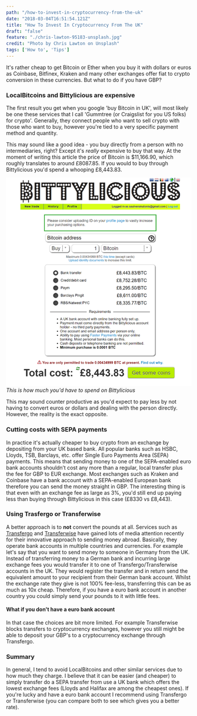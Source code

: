 ```yaml
---
path: "/how-to-invest-in-cryptocurrency-from-the-uk"
date: "2018-03-04T16:51:54.121Z"
title: "How To Invest In Cryptocurrency From The UK"
draft: "false"
feature: "./chris-lawton-95183-unsplash.jpg"
credit: "Photo by Chris Lawton on Unsplash"
tags: ['How to', 'Tips']
---
```


It's rather cheap to get Bitcoin or Ether when you buy it with dollars or euros as Coinbase, Bitfinex, Kraken and many other exchanges offer fiat to crypto conversion in these currencies. But what to do if you have GBP?

### LocalBitcoins and Bittylicious are expensive

The first result you get when you google 'buy Bitcoin in UK', will most likely be one these services that I call 'Gummtree (or Craigslist for you US folks) for crypto'. Generally, they connect people who want to sell crypto with those who want to buy, however you're tied to a very specific payment method and quantity.

This may sound like a good idea - you buy directly from a person with no intermediaries, right? Except it's _really_ expensive to buy that way. At the moment of writing this article the price of Bitcoin is $11,166.90, which roughly translates to around £8087.85. If you would to buy through Bittylicious you'd spend a whooping £8,443.83.

![Bittylicious Bitcoin purchase dashboard](bittylicious.png)
*This is how much you'd have to spend on Bittylicious*

This may sound counter productive as you'd expect to pay less by not having to convert euros or dollars and dealing with the person directly. However, the reality is the exact opposite.

### Cutting costs with SEPA payments

In practice it's actually cheaper to buy crypto from an exchange by depositing from your UK based bank. All popular banks such as HSBC, Lloyds, TSB, Barclays, etc. offer Single Euro Payments Area (SEPA) payments. This means that sending money to one of the SEPA-enabled euro bank accounts shouldn’t cost any more than a regular, local transfer plus the fee for GBP to EUR exchange. Most exchanges such as Kraken and Coinbase have a bank account with a SEPA-enabled European bank therefore you can send the money straight in GBP. The interesting thing is that even with an exchange fee as large as 3%, you'd still end up paying less than buying through Bittylicious in this case (£8330 vs £8,443).

### Using Trasfergo or Transferwise

A better approach is to __not__ convert the pounds at all. Services such as [Transfergo](transfergo.com) and [Transferwise](transferwise.com) have gained lots of media attention recently for their innovative approach to sending money abroad. Basically, they operate bank accounts in multiple countries and currencies. For example let's say that you want to send money to someone in Germany from the UK. Instead of transferring money to a German bank and incurring large exchange fees you would transfer it to one of Transfergo/Transferwise accounts in the UK. They would register the transfer and in return send the equivalent amount to your recipient from their German bank account. Whilst the exchange rate they give is not 100% fee-less, transferring this can be as much as 10x cheap. Therefore, if you have a euro bank account in another country you could simply send your pounds to it with little fees.

#### What if you don't have a euro bank account

In that case the choices are bit more limited. For example Transferwise blocks transfers to cryptocurrency exchanges, however you still might be able to deposit your GBP's to a cryptocurrency exchange through Transfergo.

### Summary

In general, I tend to avoid LocalBitcoins and other similar services due to how much they charge. I believe that it can be easier (and cheaper) to simply transfer do a SEPA transfer from use a UK bank which offers the lowest exchange fees (Lloyds and Halifax are among the cheapest ones). If you're lucky and have a euro bank account I recommend using Transfergo or Transferwise (you can compare both to see which gives you a better rate).
